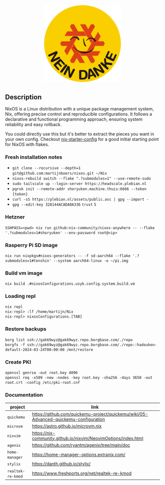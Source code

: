 <h1 align="center">
  <img src="home/assets/img/logo.svg" alt="nixos" width="250">
</h1>

## Description
NixOS is a Linux distribution with a unique package management system, Nix, offering precise control and reproducible configurations. 
It follows a declarative and functional programming approach, ensuring system reliability and easy rollback.

You could directly use this but it's better to extract the pieces 
you want in your own config. Checkout [nix-starter-config](https://github.com/Misterio77/nix-starter-configs)
for a good initial starting point for NixOS with flakes. 


### Fresh installation notes
- `git clone --recursive --depth=1 git@github.com:martijnboers/nixos.git ~/Nix`
- `nixos-rebuild switch --flake ".?submodules=1" --use-remote-sudo`
- `sudo tailscale up --login-server https://headscale.plebian.nl`
- `pgrok init --remote-addr shoryuken.machine.thuis:6666 --token {token}`
- `curl -sS https://plebian.nl/assets/public.asc | gpg --import -`
- `gpg --edit-key 328144ACADA0A336` `trust` `5`

### Hetzner
```
SSHPASS=<pwd> nix run github:nix-community/nixos-anywhere -- --flake '.?submodules=1#shoryuken' --env-password root@<ip>
```

### Rasperry Pi SD image
```
nix run nixpkgs#nixos-generators -- -f sd-aarch64 --flake '.?submodules=1#tenshin' --system aarch64-linux -o ~/pi.img
```

### Build vm image
```
nix build .#nixosConfigurations.usyk.config.system.build.vm
```

### Loading repl
```commandline
nix repl
nix-repl> :lf /home/martijn/Nix
nix-repl> nixosConfigurations.[TAB]
```

### Restore backups
```commandline
borg list ssh://gak69wyz@gak69wyz.repo.borgbase.com/./repo
borgfs -f ssh://gak69wyz@gak69wyz.repo.borgbase.com/./repo::hadouken-default-2024-03-24T00:00:00 /mnt/restore
```

### Create PKI
```commandline
openssl genrsa -out root.key 4096
openssl req -x509 -new -nodes -key root.key -sha256 -days 3650 -out root.crt -config /etc/pki-root.cnf
```

### Documentation
| project           | link |
|-------------------| ---- |
| `quickemu`        | https://github.com/quickemu-project/quickemu/wiki/05-Advanced-quickemu-configuration |
| `microvm`         | https://astro.github.io/microvm.nix |
| `nixvim`          | https://nix-community.github.io/nixvim/NeovimOptions/index.html |
| `agenix`          | https://github.com/ryantm/agenix/tree/main/doc |
| `home-manager`    | https://home-manager-options.extranix.com/ |
| `stylix`          | https://danth.github.io/stylix/ |
| `realtek-re-kmod` | https://www.freshports.org/net/realtek-re-kmod |

